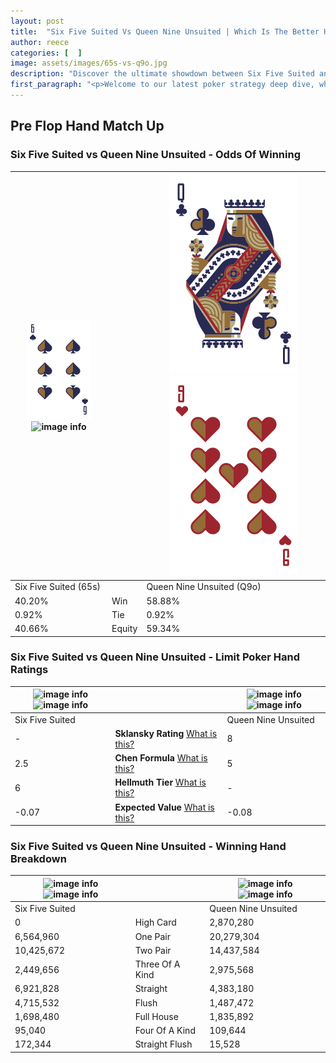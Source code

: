 ```yaml
---
layout: post
title:  "Six Five Suited Vs Queen Nine Unsuited | Which Is The Better Hand In Poker? A Complete Guide"
author: reece
categories: [  ]
image: assets/images/65s-vs-q9o.jpg
description: "Discover the ultimate showdown between Six Five Suited and Queen Nine Unsuited in poker! Uncover the odds, strategies, and scenarios where one hand triumphs over the other. Get ready to up your poker game with this thrilling analysis."
first_paragraph: "<p>Welcome to our latest poker strategy deep dive, where we're pitting two distinct hands against each other in a high-stakes showdown: Six Five Suited vs Queen Nine Unsuited.</p><p>In the dynamic world of poker, every decision counts, and knowing which hand holds the upper hand is key to your success at the table.</p><p>In this article, we'll dissect these two hands, explore the scenarios where one dominates the other, and equip you with the knowledge to make strategic choices that can tip the odds in your favor.</p><p>Get ready to unravel the intriguing dynamics of these poker hands and elevate your game to new heights.</p>"
---
```




[comment]: # (sp0)

## Pre Flop Hand Match Up

<div class="table hand-ratings" markdown="1"> 



### Six Five Suited vs Queen Nine Unsuited - Odds Of Winning


    
| ![image info](assets/images/hand1/6.png) ![image info](assets/images/hand1/5s.png) |  | ![image info](assets/images/hand2/q.png) ![image info](assets/images/hand2/9o.png) |
| -------- | -------- | -------- |
| Six Five Suited (65s) |  | Queen Nine Unsuited (Q9o) |
| 40.20% | Win | 58.88% |
| 0.92% | Tie | 0.92% |
| 40.66% | Equity | 59.34% |




[comment]: # (sp1)



### Six Five Suited vs Queen Nine Unsuited - Limit Poker Hand Ratings


    
| ![image info](https://www.riverpairs.com/assets/images/hand1/6.png) ![image info](https://www.riverpairs.com/assets/images/hand1/5s.png) |  | ![image info](https://www.riverpairs.com/assets/images/hand2/q.png) ![image info](https://www.riverpairs.com/assets/images/hand2/9o.png) |
| -------- | -------- | -------- |
| Six Five Suited |  | Queen Nine Unsuited |
| - | **Sklansky Rating** [What is this?](/sklansky-rating-explained) | 8 |
| 2.5 | **Chen Formula** [What is this?](/chen-formula-explained) | 5 |
| 6 | **Hellmuth Tier** [What is this?](/Hellmuth-tier-explained) | - |
| -0.07 | **Expected Value** [What is this?](/expected-value-explained) | -0.08 |




[comment]: # (sp2)



### Six Five Suited vs Queen Nine Unsuited - Winning Hand Breakdown


    
| ![image info](https://www.riverpairs.com/assets/images/hand1/6.png) ![image info](https://www.riverpairs.com/assets/images/hand1/5s.png) |  | ![image info](https://www.riverpairs.com/assets/images/hand2/q.png) ![image info](https://www.riverpairs.com/assets/images/hand2/9o.png) |
| -------- | -------- | -------- |
| Six Five Suited |  | Queen Nine Unsuited |
| 0 | High Card | 2,870,280 |
| 6,564,960 | One Pair | 20,279,304 |
| 10,425,672 | Two Pair | 14,437,584 |
| 2,449,656 | Three Of A Kind | 2,975,568 |
| 6,921,828 | Straight | 4,383,180 |
| 4,715,532 | Flush | 1,487,472 |
| 1,698,480 | Full House | 1,835,892 |
| 95,040 | Four Of A Kind | 109,644 |
| 172,344 | Straight Flush | 15,528 |




[comment]: # (sp3)



</div>

[comment]: # (sp4)



[comment]: # (sp5)

